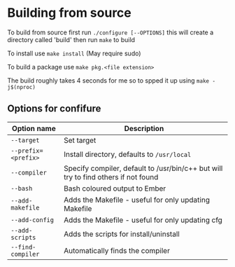 # Building from source

To build from source first run `./configure [--OPTIONS]` this will create a directory called 'build' then run `make` to build

To install use `make install` (May require sudo)

To build a package use `make pkg.<file extension>`

The build roughly takes 4 seconds for me so to spped it up using `make -j$(nproc)`

## Options for confifure

| Option name | Description |
| --- | ----------- |
| `--target` | Set target |
| `--prefix=<prefix>` | Install directory, defaults to `/usr/local` |
| `--compiler` | Specify compiler, default to /usr/bin/c++ but will try to find others if not found |
| `--bash` | Bash coloured output to Ember |
| `--add-makefile` | Adds the Makefile - useful for only updating Makefile |
| `--add-config` | Adds the Makefile - useful for only updating cfg |
| `--add-scripts` | Adds the scripts for install/uninstall|
| `--find-compiler` | Automatically finds the compiler |
